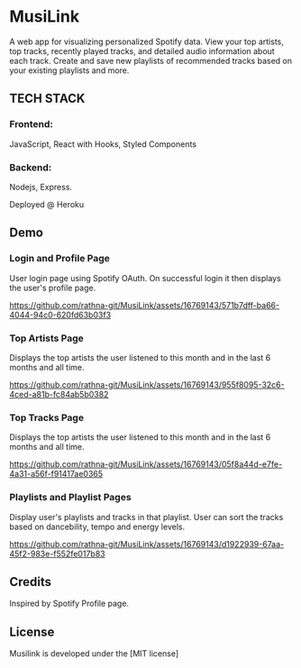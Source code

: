 # MusiLink

A web app for visualizing personalized Spotify data. View your top artists, top tracks, recently played tracks, and detailed audio information about each track. Create and save new playlists of recommended tracks based on your existing playlists and more.

## TECH STACK

### Frontend: 
JavaScript, React with Hooks, Styled Components
### Backend: 
Nodejs, Express.

Deployed @ Heroku

## Demo

### Login and Profile Page

User login page using Spotify OAuth. On successful login it then displays the user's profile page.

https://github.com/rathna-git/MusiLink/assets/16769143/571b7dff-ba66-4044-94c0-620fd63b03f3



### Top Artists Page 

Displays the top artists the user listened to this month and in the last 6 months and all time.

https://github.com/rathna-git/MusiLink/assets/16769143/955f8095-32c6-4ced-a81b-fc84ab5b0382


### Top Tracks Page

Displays the top artists the user listened to this month and in the last 6 months and all time.

https://github.com/rathna-git/MusiLink/assets/16769143/05f8a44d-e7fe-4a31-a56f-f91417ae0365

### Playlists and Playlist Pages

Display user's playlists and tracks in that playlist. User can sort the tracks based on dancebility, tempo and energy levels.

https://github.com/rathna-git/MusiLink/assets/16769143/d1922939-67aa-45f2-983e-f552fe017b83

## Credits

Inspired by Spotify Profile page.

## License

Musilink is developed under the [MIT license]






